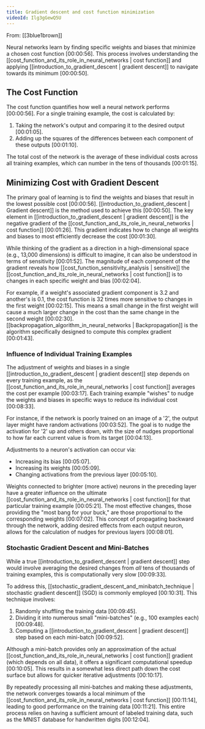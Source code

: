 ```yaml
---
title: Gradient descent and cost function minimization
videoId: Ilg3gGewQ5U
---
```


From: [[3blue1brown]] <br/> 

Neural networks learn by finding specific weights and biases that minimize a chosen cost function <a class="yt-timestamp" data-t="00:00:56">[00:00:56]</a>. This process involves understanding the [[cost_function_and_its_role_in_neural_networks | cost function]] and applying [[introduction_to_gradient_descent | gradient descent]] to navigate towards its minimum <a class="yt-timestamp" data-t="00:00:50">[00:00:50]</a>.

## The Cost Function

The cost function quantifies how well a neural network performs <a class="yt-timestamp" data-t="00:00:56">[00:00:56]</a>.
For a single training example, the cost is calculated by:
1.  Taking the network's output and comparing it to the desired output <a class="yt-timestamp" data-t="00:01:05">[00:01:05]</a>.
2.  Adding up the squares of the differences between each component of these outputs <a class="yt-timestamp" data-t="00:01:10">[00:01:10]</a>.

The total cost of the network is the average of these individual costs across all training examples, which can number in the tens of thousands <a class="yt-timestamp" data-t="00:01:15">[00:01:15]</a>.

## Minimizing Cost with Gradient Descent

The primary goal of learning is to find the weights and biases that result in the lowest possible cost <a class="yt-timestamp" data-t="00:00:56">[00:00:56]</a>. [[introduction_to_gradient_descent | Gradient descent]] is the method used to achieve this <a class="yt-timestamp" data-t="00:00:50">[00:00:50]</a>. The key element in [[introduction_to_gradient_descent | gradient descent]] is the negative gradient of the [[cost_function_and_its_role_in_neural_networks | cost function]] <a class="yt-timestamp" data-t="00:01:26">[00:01:26]</a>. This gradient indicates how to change all weights and biases to most efficiently decrease the cost <a class="yt-timestamp" data-t="00:01:30">[00:01:30]</a>.

While thinking of the gradient as a direction in a high-dimensional space (e.g., 13,000 dimensions) is difficult to imagine, it can also be understood in terms of sensitivity <a class="yt-timestamp" data-t="00:01:52">[00:01:52]</a>. The magnitude of each component of the gradient reveals how [[cost_function_sensitivity_analysis | sensitive]] the [[cost_function_and_its_role_in_neural_networks | cost function]] is to changes in each specific weight and bias <a class="yt-timestamp" data-t="00:02:04">[00:02:04]</a>.

For example, if a weight's associated gradient component is 3.2 and another's is 0.1, the cost function is 32 times more sensitive to changes in the first weight <a class="yt-timestamp" data-t="00:02:15">[00:02:15]</a>. This means a small change in the first weight will cause a much larger change in the cost than the same change in the second weight <a class="yt-timestamp" data-t="00:02:30">[00:02:30]</a>. [[backpropagation_algorithm_in_neural_networks | Backpropagation]] is the algorithm specifically designed to compute this complex gradient <a class="yt-timestamp" data-t="00:01:43">[00:01:43]</a>.

### Influence of Individual Training Examples

The adjustment of weights and biases in a single [[introduction_to_gradient_descent | gradient descent]] step depends on every training example, as the [[cost_function_and_its_role_in_neural_networks | cost function]] averages the cost per example <a class="yt-timestamp" data-t="00:03:17">[00:03:17]</a>. Each training example "wishes" to nudge the weights and biases in specific ways to reduce its individual cost <a class="yt-timestamp" data-t="00:08:33">[00:08:33]</a>.

For instance, if the network is poorly trained on an image of a '2', the output layer might have random activations <a class="yt-timestamp" data-t="00:03:52">[00:03:52]</a>. The goal is to nudge the activation for '2' up and others down, with the size of nudges proportional to how far each current value is from its target <a class="yt-timestamp" data-t="00:04:13">[00:04:13]</a>.

Adjustments to a neuron's activation can occur via:
*   Increasing its bias <a class="yt-timestamp" data-t="00:05:07">[00:05:07]</a>.
*   Increasing its weights <a class="yt-timestamp" data-t="00:05:09">[00:05:09]</a>.
*   Changing activations from the previous layer <a class="yt-timestamp" data-t="00:05:10">[00:05:10]</a>.

Weights connected to brighter (more active) neurons in the preceding layer have a greater influence on the ultimate [[cost_function_and_its_role_in_neural_networks | cost function]] for that particular training example <a class="yt-timestamp" data-t="00:05:21">[00:05:21]</a>. The most effective changes, those providing the "most bang for your buck," are those proportional to the corresponding weights <a class="yt-timestamp" data-t="00:07:02">[00:07:02]</a>. This concept of propagating backward through the network, adding desired effects from each output neuron, allows for the calculation of nudges for previous layers <a class="yt-timestamp" data-t="00:08:01">[00:08:01]</a>.

### Stochastic Gradient Descent and Mini-Batches

While a true [[introduction_to_gradient_descent | gradient descent]] step would involve averaging the desired changes from *all* tens of thousands of training examples, this is computationally very slow <a class="yt-timestamp" data-t="00:09:33">[00:09:33]</a>.

To address this, [[stochastic_gradient_descent_and_minibatch_technique | stochastic gradient descent]] (SGD) is commonly employed <a class="yt-timestamp" data-t="00:10:31">[00:10:31]</a>. This technique involves:
1.  Randomly shuffling the training data <a class="yt-timestamp" data-t="00:09:45">[00:09:45]</a>.
2.  Dividing it into numerous small "mini-batches" (e.g., 100 examples each) <a class="yt-timestamp" data-t="00:09:48">[00:09:48]</a>.
3.  Computing a [[introduction_to_gradient_descent | gradient descent]] step based on each mini-batch <a class="yt-timestamp" data-t="00:09:52">[00:09:52]</a>.

Although a mini-batch provides only an approximation of the actual [[cost_function_and_its_role_in_neural_networks | cost function]] gradient (which depends on all data), it offers a significant computational speedup <a class="yt-timestamp" data-t="00:10:05">[00:10:05]</a>. This results in a somewhat less direct path down the cost surface but allows for quicker iterative adjustments <a class="yt-timestamp" data-t="00:10:17">[00:10:17]</a>.

By repeatedly processing all mini-batches and making these adjustments, the network converges towards a local minimum of the [[cost_function_and_its_role_in_neural_networks | cost function]] <a class="yt-timestamp" data-t="00:11:14">[00:11:14]</a>, leading to good performance on the training data <a class="yt-timestamp" data-t="00:11:21">[00:11:21]</a>. This entire process relies on having a sufficient amount of labeled training data, such as the MNIST database for handwritten digits <a class="yt-timestamp" data-t="00:12:04">[00:12:04]</a>.